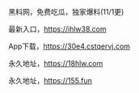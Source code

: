 黑料网，免费吃瓜，独家爆料(11/1更)

最新入口，https://ihlw38.com

App下载，https://30e4.cstqervj.com

永久地址，https://18hlw.com

永久地址，https://155.fun
